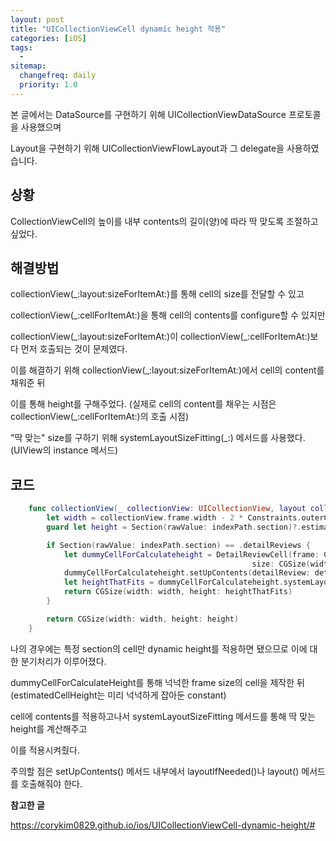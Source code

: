```yaml
---
layout: post
title: "UICollectionViewCell dynamic height 적용"
categories: [iOS]
tags: 
  - 
sitemap:
  changefreq: daily
  priority: 1.0
---
```




본 글에서는 DataSource를 구현하기 위해 UICollectionViewDataSource 프로토콜을 사용했으며

Layout을 구현하기 위해 UICollectionViewFlowLayout과 그 delegate을 사용하였습니다.



## 상황

CollectionViewCell의 높이를 내부 contents의 길이(양)에 따라 딱 맞도록 조절하고 싶었다.



## 해결방법

collectionView(_:layout:sizeForItemAt:)를 통해 cell의 size를 전달할 수 있고

collectionView(_:cellForItemAt:)을 통해 cell의 contents를 configure할 수 있지만

collectionView(\_:layout:sizeForItemAt:)이 collectionView(\_:cellForItemAt:)보다 먼저 호출되는 것이 문제였다.

이를 해결하기 위해 collectionView(_:layout:sizeForItemAt:)에서 cell의 content를 채워준 뒤

이를 통해 height를 구해주었다. (실제로 cell의 content를 채우는 시점은 collectionView(_:cellForItemAt:)의 호출 시점)

"딱 맞는" size를 구하기 위해 systemLayoutSizeFitting(_:) 메서드를 사용했다. (UIView의 instance 메서드)



## 코드

```swift
    func collectionView(_ collectionView: UICollectionView, layout collectionViewLayout: UICollectionViewLayout, sizeForItemAt indexPath: IndexPath) -> CGSize {
        let width = collectionView.frame.width - 2 * Constraints.outerCollectionViewInset
        guard let height = Section(rawValue: indexPath.section)?.estimatedCellHeight else { return .zero }

        if Section(rawValue: indexPath.section) == .detailReviews {
            let dummyCellForCalculateheight = DetailReviewCell(frame: CGRect(origin: CGPoint(x: 0, y: 0),
                                                      size: CGSize(width: width, height: height)))
            dummyCellForCalculateheight.setUpContents(detailReview: detailReviewViewModel.detailReviews[indexPath.row])
            let heightThatFits = dummyCellForCalculateheight.systemLayoutSizeFitting(CGSize(width: width, height: height)).height
            return CGSize(width: width, height: heightThatFits)
        }

        return CGSize(width: width, height: height)
    }
```



나의 경우에는 특정 section의 cell만 dynamic height를 적용하면 됐으므로 이에 대한 분기처리가 이루어졌다.

dummyCellForCalculateHeight를 통해 넉넉한 frame size의 cell을 제작한 뒤 (estimatedCellHeight는 미리 넉넉하게 잡아둔 constant)

cell에 contents를 적용하고나서 systemLayoutSizeFitting 메서드를 통해 딱 맞는 height를 계산해주고

이를 적용시켜줬다.



주의할 점은 setUpContents() 메서드 내부에서 layoutIfNeeded()나 layout() 메서드를 호출해줘야 한다.





**참고한 글**

https://corykim0829.github.io/ios/UICollectionViewCell-dynamic-height/#